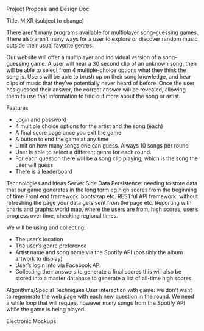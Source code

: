 Project Proposal and Design Doc

Title: MIXR (subject to change) 

There aren’t many programs available for multiplayer song-guessing games. There also aren’t many ways for a user to explore or discover random music outside their usual favorite genres. 

Our website will offer a multiplayer and individual version of a song-guessing game. A user will hear a 30 second clip of an unknown song, then will be able to select from 4 multiple-choice options what they think the song is. Users will be able to brush up on their song knowledge, and hear clips of music that they’ve potentially never heard of before. Once the user has guessed their answer, the correct answer will be revealed, allowing them to use that information to find out more about the song or artist.

Features
- Login and password
- 4 multiple choice options for the artist and the song (each)
- A final score page once you exit the game
- A button to end the game at any time
- Limit on how many songs one can guess. Always 10 songs per round
- User is able to select a different genre for each round. 
- For each question there will be a song clip playing, which is the song the user will guess
- There is a leaderboard

Technologies and Ideas
Server Side Data Persistence: needing to store data that our game generates in the long term eg high scores from the beginning of time
Front end framework: bootstrap etc. 
RESTful API framework: without refreshing the page your data gets sent from the page etc. 
Reporting with charts and graphs: world map, where the users are from, high scores, user’s progress over time, checking regional times. 

We will be using and collecting:
- The user’s location
- The user’s genre preference
- Artist name and song name via the Spotify API (possibly the album artwork to display)
- User’s login info via Facebook API
- Collecting their answers to generate a final scores this will also be stored into a master database to generate a list of all-time high scores. 


Algorithms/Special Techniques
User interaction with game: we don’t want to regenerate the web page with each new question in the round. We need a while loop that will request however many songs from the Spotify API while the game is being played.

Electronic Mockups

